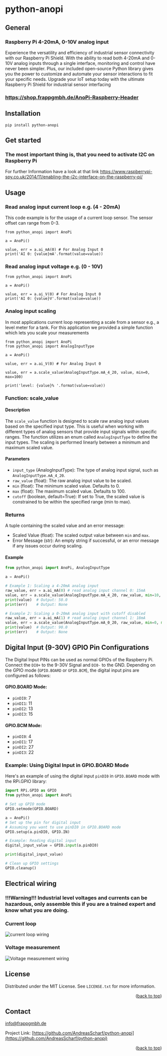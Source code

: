 
# python-anopi
## General
### Raspberry Pi 4-20mA, 0-10V analog input 
Experience the versatility and efficiency of industrial sensor connectivity with our Raspberry Pi Shield. With the ability to read both 4-20mA and 0-10V analog inputs through a single interface, monitoring and control have never been simpler. Plus, our included open-source Python library gives you the power to customize and automate your sensor interactions to fit your specific needs. Upgrade your IoT setup today with the ultimate Raspberry Pi Shield for industrial sensor interfacing
### https://shop.frappgmbh.de/AnoPi-Raspberry-Header
## Installation
```
pip install python-anopi
```
## Get started
### The most important thing is, that you need to activate I2C on Raspberry Pi
For further Information have a look at that link
https://www.raspberrypi-spy.co.uk/2014/11/enabling-the-i2c-interface-on-the-raspberry-pi/

## Usage
### Read analog input current loop e.g. (4 - 20mA)
This code example is for the usage of a current loop sensor. The sensor offset can range from 0-3.
```
from python_anopi import AnoPi

a = AnoPi()

value, err = a.ai_mA(0) # For Analog Input 0
print('AI 0: {value}mA'.format(value=value))

```
### Read analog input voltage e.g. (0 - 10V)
```
from python_anopi import AnoPi

a = AnoPi()

value, err = a.ai_V(0) # For Analog Input 0
print('AI 0: {value}V'.format(value=value))

```
### Analog input scaling
In most applications current loop representing a scale from a sensor e.g., a level meter for a tank.
For this application we provided a simple function which lets you scale your measurements

```
from python_anopi import AnoPi
from python_anopi import AnalogInputType 

a = AnoPi()

value, err = a.ai_V(0) # For Analog Input 0

value, err = a.scale_value(AnalogInputType.mA_4_20, value, min=0, max=100)

print('level: {value}% '.format(value=value))
```

### Function: scale_value

#### Description

The `scale_value` function is designed to scale raw analog input values based on the specified input type. This is useful when working with different types of analog sensors that provide input signals within specific ranges. The function utilizes an enum called `AnalogInputType` to define the input types. The scaling is performed linearly between a minimum and maximum scaled value.

#### Parameters

- `input_type` (AnalogInputType): The type of analog input signal, such as `AnalogInputType.mA_4_20`.
- `raw_value` (float): The raw analog input value to be scaled.
- `min` (float): The minimum scaled value. Defaults to 0.
- `max` (float): The maximum scaled value. Defaults to 100.
- `cutoff` (boolean, default=True): If set to True, the scaled value is constrained to be within the specified range (min to max).

### Returns

A tuple containing the scaled value and an error message:
- Scaled Value (float): The scaled output value between `min` and `max`.
- Error Message (str): An empty string if successful, or an error message if any issues occur during scaling.

#### Example

```python
from python_anopi import AnoPi, AnalogInputType

a = AnoPi()

# Example 1: Scaling a 4-20mA analog input
raw_value, err = a.ai_mA(0) # read analog input channel 0: 15mA
value, err = a.scale_value(AnalogInputType.mA_4_20, raw_value, min=10, max=90)
print(value)  # Output: 50.0
print(err)    # Output: None

# Example 2: Scaling a 0-20mA analog input with cutoff disabled
raw_value, err = a.ai_mA(1) # read analog input channel 1: 18mA
value, err = a.scale_value(AnalogInputType.mA_0_20, raw_value, min=0, max=100, cutoff=False)
print(value)  # Output: 90.0
print(err)    # Output: None
```


## Digital Input (9-30V) GPIO Pin Configurations

The Digital Input PINs can be used as normal GPIOs of the Raspberry Pi. Connect the `DI0+` to the 9-30V Signal and `DI0-` to the GND.
Depending on the GPIO mode (`GPIO.BOARD` or `GPIO.BCM`), the digital input pins are configured as follows:

#### GPIO.BOARD Mode:

- `pinDI0`: 7
- `pinDI1`: 11
- `pinDI2`: 13
- `pinDI3`: 15

#### GPIO.BCM Mode:

- `pinDI0`: 4
- `pinDI1`: 17
- `pinDI2`: 27
- `pinDI3`: 22

### Example: Using Digital Input in GPIO.BOARD Mode

Here's an example of using the digital input `pinDI0` in `GPIO.BOARD` mode with the RPi.GPIO library:

```python
import RPi.GPIO as GPIO
from python_anopi import AnoPi

# Set up GPIO mode
GPIO.setmode(GPIO.BOARD)

a = AnoPi()
# Set up the pin for digital input
# Assuming you want to use pinDI0 in GPIO.BOARD mode
GPIO.setup(a.pinDI0, GPIO.IN)

# Example: Reading digital input
digital_input_value = GPIO.input(a.pinDI0)

print(digital_input_value) 

# Clean up GPIO settings
GPIO.cleanup()
```

## Electrical wiring
### !!!Warning!!! Industrial level voltages and currents can be hazardous, only assemble this if you are a trained expert and know what you are doing.

### Current loop
![current loop wiring](/examples/wiring/Anschluss_Stromschleife.PNG)

### Voltage measurement 

![Voltage measurement  wiring](/examples/wiring/Anschluss_Spannungspegel.PNG)

## License

Distributed under the MIT License. See `LICENSE.txt` for more information.

<p align="right">(<a href="#top">back to top</a>)</p>

## Contact

info@frappgmbh.de

Project Link: [https://github.com/AndreasScharf/python-anopi](https://github.com/AndreasScharf/python-anopi)

<p align="right">(<a href="#top">back to top</a>)</p>

